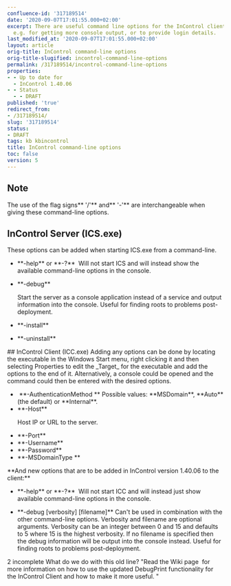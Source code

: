 ```yaml
---
confluence-id: '317189514'
date: '2020-09-07T17:01:55.000+02:00'
excerpt: There are useful command line options for the InControl client and server,
  e.g. for getting more console output, or to provide login details.
last_modified_at: '2020-09-07T17:01:55.000+02:00'
layout: article
orig-title: InControl command-line options
orig-title-slugified: incontrol-command-line-options
permalink: /317189514/incontrol-command-line-options
properties:
- - Up to date for
  - InControl 1.40.06
- - Status
  - - DRAFT
published: 'true'
redirect_from:
- /317189514/
slug: '317189514'
status:
- DRAFT
tags: kb kbincontrol
title: InControl command-line options
toc: false
version: 5
---
```


## Note
The use of the flag signs** '/'** and** '-'** are interchangeable when giving these command-line options.

## InControl Server (ICS.exe)
These options can be added when starting ICS.exe from a command-line.

<ul><li>**-help** or **-?** 
Will not start ICS and will instead show the available command-line options in the console.</li></ul><ul><li>**-debug** 

Start the server as a console application instead of a service and output information into the console. Useful for finding roots to problems post-deployment.

</li><li>**-install** 

</li></ul><ul><li>**-uninstall** 

</li></ul>## InControl Client (ICC.exe)
Adding any options can be done by locating the executable in the Windows Start menu, right clicking it and then selecting Properties to edit the _Target_ for the executable and add the options to the end of it. Alternatively, a console could be opened and the command could then be entered with the desired options.

<ul><li> **-AuthenticationMethod **
Possible values: **MSDomain**, **Auto** (the default) or **Internal**.</li><li>**-Host** 

Host IP or URL to the server.

</li><li>**-Port**

</li><li>**-Username**

</li><li>**-Password**</li><li>**-MSDomainType **

</li></ul>**And new options that are to be added in InControl version 1.40.06 to the client:**

<ul><li>**-help** or **-?** 
Will not start ICC and will instead just show available command-line options in the console.</li></ul><ul><li>**-debug [verbosity] [filename]**
Can't be used in combination with the other command-line options. Verbosity and filename are optional arguments.
Verbosity can be an integer between 0 and 15 and defaults to 5 where 15 is the highest verbosity. If no filename is specified then the debug information will be output into the console instead.
Useful for finding roots to problems post-deployment. 

</li></ul><ac:task-list>
<ac:task>
<ac:task-id>2</ac:task-id>
<ac:task-status>incomplete</ac:task-status>
<ac:task-body>What do we do with this old line? "Read the Wiki page <ac:link><ri:page ri:space-key="ICC" ri:content-title="DebugPrint (DP)"/></ac:link> for more information on how to use the updated DebugPrint functionality for the InControl Client and how to make it more useful. "</ac:task-body>
</ac:task>
</ac:task-list>
